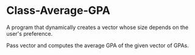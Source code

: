 # Class-Average-GPA
A program that dynamically creates a vector whose size depends on the user's preference. 

Pass vector and computes the average GPA of the given vector of GPAs.
